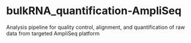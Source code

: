 # bulkRNA_quantification-AmpliSeq
Analysis pipeline for quality control, alignment, and quantification of raw data from targeted AmpliSeq platform
